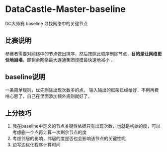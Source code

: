 # DataCastle-Master-baseline
DC大师赛 baseline
寻找网络中的关键节点

## 比赛说明
参赛者需要对网络中的节点做出排序，然后按照此顺序删除节点，**目的是让网络更快地崩塌**，即剩余网络最大连通集团规模最快速地减小 。

## baseline说明
一条简单规则，优先删除出现次数多的点。
输入输出的框架已经给好，不用再费啥心思了，自己在里面添加额外规则就好了。

## 上分技巧
1. 我在baseline中定义的节点关键性依据只有出现次数，也就是初始的度，可以考虑删一个点再计算一次剩余节点的度
2. 考虑邻居的影响，邻居的度是否也会影响该节点的关键性呢
3. 边写边优化程序计算时间

